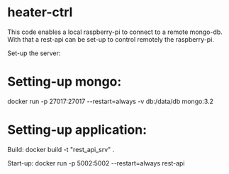 # heater-ctrl
This code enables a local raspberry-pi to connect to a remote mongo-db. With that a rest-api can be set-up to control remotely the raspberry-pi.


Set-up the server: 

# Setting-up mongo: 
docker run -p 27017:27017 --restart=always -v db:/data/db mongo:3.2

# Setting-up application:
Build:
docker build -t "rest_api_srv" .

Start-up:
docker run -p 5002:5002 --restart=always rest-api
